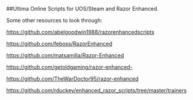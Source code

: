 ##Ultima Online Scripts for UOS/Steam and Razor Enhanced.

Some other resources to look through:

https://github.com/abelgoodwin1988/razorenhancedscripts

https://github.com/feboss/RazorEnhanced

https://github.com/matsamilla/Razor-Enhanced

https://github.com/getoldgaming/razor-enhanced-

https://github.com/TheWarDoctor95/razor-enhanced

https://github.com/rduckey/enhanced_razor_scripts/tree/master/trainers
